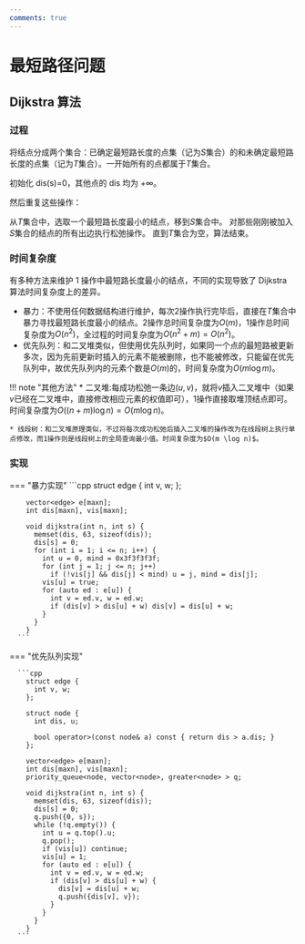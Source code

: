 ```yaml
---
comments: true
---
```


# 最短路径问题

## Dijkstra 算法

### 过程

将结点分成两个集合：已确定最短路长度的点集（记为$S$集合）的和未确定最短路长度的点集（记为$T$集合）。一开始所有的点都属于$T$集合。

初始化 dis(s)=0，其他点的 dis 均为 $+\infty$。

然后重复这些操作：

从$T$集合中，选取一个最短路长度最小的结点，移到$S$集合中。
对那些刚刚被加入$S$集合的结点的所有出边执行松弛操作。
直到$T$集合为空，算法结束。

### 时间复杂度

有多种方法来维护 1 操作中最短路长度最小的结点，不同的实现导致了 Dijkstra 算法时间复杂度上的差异。

* 暴力：不使用任何数据结构进行维护，每次2操作执行完毕后，直接在$T$集合中暴力寻找最短路长度最小的结点。2操作总时间复杂度为$O(m)$，1操作总时间复杂度为$O(n^2)$，全过程的时间复杂度为$O(n^2 + m) = O(n^2)$。
* 优先队列：和二叉堆类似，但使用优先队列时，如果同一个点的最短路被更新多次，因为先前更新时插入的元素不能被删除，也不能被修改，只能留在优先队列中，故优先队列内的元素个数是$O(m)$的，时间复杂度为$O(m \log m)$。

!!! note "其他方法"
    * 二叉堆:每成功松弛一条边$(u,v)$，就将$v$插入二叉堆中（如果$v$已经在二叉堆中，直接修改相应元素的权值即可），1操作直接取堆顶结点即可。时间复杂度为$O((n+m) \log n) = O(m \log n)$。

    * 线段树：和二叉堆原理类似，不过将每次成功松弛后插入二叉堆的操作改为在线段树上执行单点修改，而1操作则是线段树上的全局查询最小值。时间复杂度为$O(m \log n)$。

### 实现
    
=== "暴力实现" 
      ```cpp 
        struct edge {
          int v, w;
        };

        vector<edge> e[maxn];
        int dis[maxn], vis[maxn];

        void dijkstra(int n, int s) {
          memset(dis, 63, sizeof(dis));
          dis[s] = 0;
          for (int i = 1; i <= n; i++) {
            int u = 0, mind = 0x3f3f3f3f;
            for (int j = 1; j <= n; j++)
              if (!vis[j] && dis[j] < mind) u = j, mind = dis[j];
            vis[u] = true;
            for (auto ed : e[u]) {
              int v = ed.v, w = ed.w;
              if (dis[v] > dis[u] + w) dis[v] = dis[u] + w;
            }
          }
        }
      ```
=== "优先队列实现"
     
      ```cpp
        struct edge {
          int v, w;
        };

        struct node {
          int dis, u;

          bool operator>(const node& a) const { return dis > a.dis; }
        };

        vector<edge> e[maxn];
        int dis[maxn], vis[maxn];
        priority_queue<node, vector<node>, greater<node> > q;

        void dijkstra(int n, int s) {
          memset(dis, 63, sizeof(dis));
          dis[s] = 0;
          q.push({0, s});
          while (!q.empty()) {
            int u = q.top().u;
            q.pop();
            if (vis[u]) continue;
            vis[u] = 1;
            for (auto ed : e[u]) {
              int v = ed.v, w = ed.w;
              if (dis[v] > dis[u] + w) {
                dis[v] = dis[u] + w;
                q.push({dis[v], v});
              }
            }
          }
        }
      ```